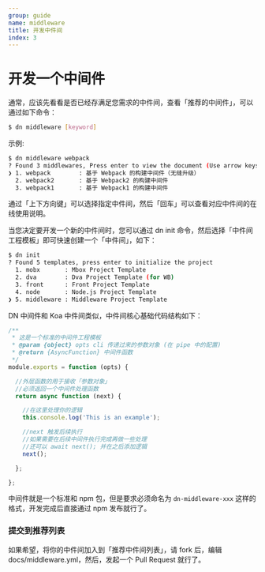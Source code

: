 ```yaml
---
group: guide
name: middleware
title: 开发中件间
index: 3
---
```


# 开发一个中间件


通常，应该先看看是否已经存满足您需求的中件间，查看「推荐的中间件」，可以通过如下命令：

```sh
$ dn middleware [keyword]
```

示例:
```sh
$ dn middleware webpack
? Found 3 middlewares, Press enter to view the document (Use arrow keys)
❯ 1. webpack        : 基于 Webpack 的构建中间件（无缝升级）
  2. webpack2       : 基于 Webpack2 的构建中间件
  3. webpack1       : 基于 Webpack1 的构建中间件
```

通过「上下方向键」可以选择指定中件间，然后「回车」可以查看对应中件间的在线使用说明。

当您决定要开发一个新的中件间时，您可以通过 dn init 命令，然后选择「中件间工程模板」即可快速创建一个「中件间」，如下：

```sh
$ dn init
? Found 5 templates, press enter to initialize the project
  1. mobx       : Mbox Project Template
  2. dva        : Dva Project Template (for WB)
  3. front      : Front Project Template
  4. node       : Node.js Project Template
❯ 5. middleware : Middleware Project Template
```

DN 中间件和 Koa 中件间类似，中件间核心基础代码结构如下：

```js
/**
 * 这是一个标准的中间件工程模板
 * @param {object} opts cli 传递过来的参数对象 (在 pipe 中的配置)
 * @return {AsyncFunction} 中间件函数
 */
module.exports = function (opts) {

  //外层函数的用于接收「参数对象」
  //必须返回一个中间件处理函数
  return async function (next) {

    //在这里处理你的逻辑
    this.console.log('This is an example');

    //next 触发后续执行
    //如果需要在后续中间件执行完成再做一些处理
    //还可以 await next(); 并在之后添加逻辑
    next();

  };

};
```

中间件就是一个标准和 npm 包，但是要求必须命名为 `dn-middleware-xxx` 这样的格式，开发完成后直接通过 npm 发布就行了。

### 提交到推荐列表
如果希望，将你的中件间加入到「推荐中件间列表」，请 fork 后，编辑 docs/middleware.yml，然后，发起一个 Pull Request 就行了。